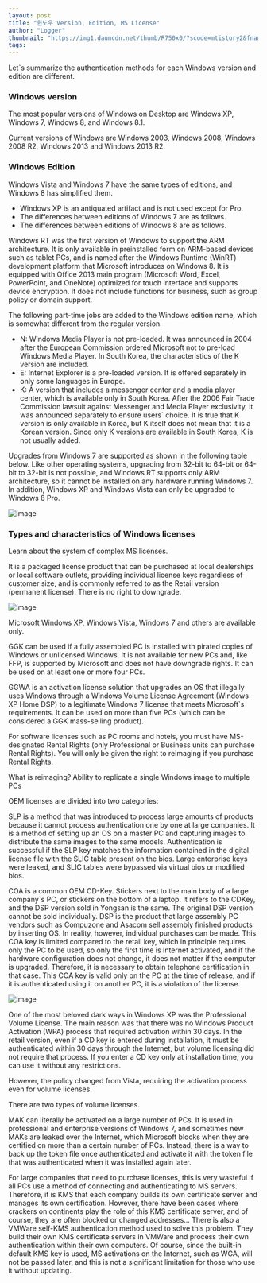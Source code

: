```yaml
---
layout: post
title: "윈도우 Version, Edition, MS License"
author: "Logger"
thumbnail: "https://img1.daumcdn.net/thumb/R750x0/?scode=mtistory2&fname=https%3A%2F%2Ft1.daumcdn.net%2Fcfile%2Ftistory%2F22195538555508C315"
tags: 
---
```



Let`s summarize the authentication methods for each Windows version and edition are different.

### Windows version

The most popular versions of Windows on Desktop are Windows XP, Windows 7, Windows 8, and Windows 8.1.

Current versions of Windows are Windows 2003, Windows 2008, Windows 2008 R2, Windows 2013 and Windows 2013 R2.

### Windows Edition

Windows Vista and Windows 7 have the same types of editions, and Windows 8 has simplified them.

- Windows XP is an antiquated artifact and is not used except for Pro.
- The differences between editions of Windows 7 are as follows.
- The differences between editions of Windows 8 are as follows.

Windows RT was the first version of Windows to support the ARM architecture. It is only available in preinstalled form on ARM-based devices such as tablet PCs, and is named after the Windows Runtime (WinRT) development platform that Microsoft introduces on Windows 8. It is equipped with Office 2013 main program (Microsoft Word, Excel, PowerPoint, and OneNote) optimized for touch interface and supports device encryption. It does not include functions for business, such as group policy or domain support.

The following part-time jobs are added to the Windows edition name, which is somewhat different from the regular version.

- N: Windows Media Player is not pre-loaded. It was announced in 2004 after the European Commission ordered Microsoft not to pre-load Windows Media Player. In South Korea, the characteristics of the K version are included.
- E: Internet Explorer is a pre-loaded version. It is offered separately in only some languages in Europe.
- K: A version that includes a messenger center and a media player center, which is available only in South Korea. After the 2006 Fair Trade Commission lawsuit against Messenger and Media Player exclusivity, it was announced separately to ensure users` choice. It is true that K version is only available in Korea, but K itself does not mean that it is a Korean version. Since only K versions are available in South Korea, K is not usually added.

Upgrades from Windows 7 are supported as shown in the following table below. Like other operating systems, upgrading from 32-bit to 64-bit or 64-bit to 32-bit is not possible, and Windows RT supports only ARM architecture, so it cannot be installed on any hardware running Windows 7. In addition, Windows XP and Windows Vista can only be upgraded to Windows 8 Pro.

![image](https://t1.daumcdn.net/cfile/tistory/2160524655550ABD02)

### Types and characteristics of Windows licenses

Learn about the system of complex MS licenses.

It is a packaged license product that can be purchased at local dealerships or local software outlets, providing individual license keys regardless of customer size, and is commonly referred to as the Retail version (permanent license). There is no right to downgrade.

![image](https://t1.daumcdn.net/cfile/tistory/2677934255550B7511)

Microsoft Windows XP, Windows Vista, Windows 7 and others are available only.

GGK can be used if a fully assembled PC is installed with pirated copies of Windows or unlicensed Windows. It is not available for new PCs and, like FFP, is supported by Microsoft and does not have downgrade rights. It can be used on at least one or more four PCs.

GGWA is an activation license solution that upgrades an OS that illegally uses Windows through a Windows Volume License Agreement (Windows XP Home DSP) to a legitimate Windows 7 license that meets Microsoft`s requirements. It can be used on more than five PCs (which can be considered a GGK mass-selling product).

For software licenses such as PC rooms and hotels, you must have MS-designated Rental Rights (only Professional or Business units can purchase Rental Rights). You will only be given the right to reimaging if you purchase Rental Rights.

What is reimaging? Ability to replicate a single Windows image to multiple PCs

OEM licenses are divided into two categories:

SLP is a method that was introduced to process large amounts of products because it cannot process authentication one by one at large companies. It is a method of setting up an OS on a master PC and capturing images to distribute the same images to the same models. Authentication is successful if the SLP key matches the information contained in the digital license file with the SLIC table present on the bios. Large enterprise keys were leaked, and SLIC tables were bypassed via virtual bios or modified bios.

COA is a common OEM CD-Key. Stickers next to the main body of a large company`s PC, or stickers on the bottom of a laptop. It refers to the CDKey, and the DSP version sold in Yongsan is the same. The original DSP version cannot be sold individually. DSP is the product that large assembly PC vendors such as Compuzone and Asacom sell assembly finished products by inserting OS. In reality, however, individual purchases can be made. This COA key is limited compared to the retail key, which in principle requires only the PC to be used, so only the first time is Internet activated, and if the hardware configuration does not change, it does not matter if the computer is upgraded. Therefore, it is necessary to obtain telephone certification in that case. This COA key is valid only on the PC at the time of release, and if it is authenticated using it on another PC, it is a violation of the license.

![image](https://t1.daumcdn.net/cfile/tistory/257BF14755550D4C28)

One of the most beloved dark ways in Windows XP was the Professional Volume License. The main reason was that there was no Windows Product Activation (WPA) process that required activation within 30 days. In the retail version, even if a CD key is entered during installation, it must be authenticated within 30 days through the Internet, but volume licensing did not require that process. If you enter a CD key only at installation time, you can use it without any restrictions.

However, the policy changed from Vista, requiring the activation process even for volume licenses.

There are two types of volume licenses.

MAK can literally be activated on a large number of PCs. It is used in professional and enterprise versions of Windows 7, and sometimes new MAKs are leaked over the Internet, which Microsoft blocks when they are certified on more than a certain number of PCs. Instead, there is a way to back up the token file once authenticated and activate it with the token file that was authenticated when it was installed again later.

For large companies that need to purchase licenses, this is very wasteful if all PCs use a method of connecting and authenticating to MS servers. Therefore, it is KMS that each company builds its own certificate server and manages its own certification. However, there have been cases where crackers on continents play the role of this KMS certificate server, and of course, they are often blocked or changed addresses... There is also a VMWare self-KMS authentication method used to solve this problem. They build their own KMS certificate servers in VMWare and process their own authentication within their own computers. Of course, since the built-in default KMS key is used, MS activations on the Internet, such as WGA, will not be passed later, and this is not a significant limitation for those who use it without updating.